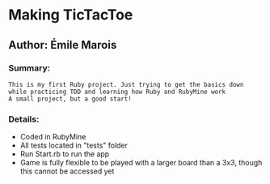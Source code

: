 # Making TicTacToe
## Author: Émile Marois

### Summary:
    This is my first Ruby project. Just trying to get the basics down
    while practicing TDD and learning how Ruby and RubyMine work
    A small project, but a good start!

### Details:
- Coded in RubyMine
- All tests located in "tests" folder
- Run Start.rb to run the app
- Game is fully flexible to be played with a larger board than a 3x3,
though this cannot be accessed yet




